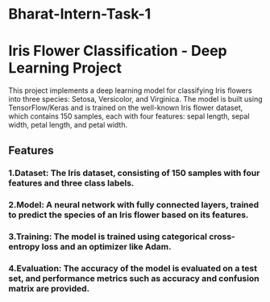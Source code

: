 # Bharat-Intern-Task-1
# Iris Flower Classification - Deep Learning Project
This project implements a deep learning model for classifying Iris flowers into three species: Setosa, Versicolor, and Virginica. The model is built using TensorFlow/Keras and is trained on the well-known Iris flower dataset, which contains 150 samples, each with four features: sepal length, sepal width, petal length, and petal width.

## Features
### 1.Dataset: The Iris dataset, consisting of 150 samples with four features and three class labels.
### 2.Model: A neural network with fully connected layers, trained to predict the species of an Iris flower based on its features.
### 3.Training: The model is trained using categorical cross-entropy loss and an optimizer like Adam.
### 4.Evaluation: The accuracy of the model is evaluated on a test set, and performance metrics such as accuracy and confusion matrix are provided.
